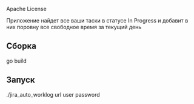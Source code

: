 Apache License

Приложение найдет все ваши таски в статусе In Progress и добавит в них поровну все свободное время за текущий день

## Сборка
go build

## Запуск
./jira_auto_worklog url user password

